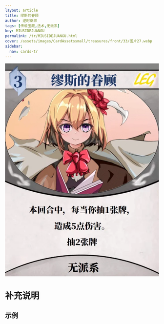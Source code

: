 ```yaml
---
layout: article
title: 缪斯的眷顾
author: 逆时巫师
tags: [传说宝藏,法术,无派系]
key: MIUSIDEJUANGU
permalink: /tr/MIUSIDEJUANGU.html
cover: /assets/images/CardAssetssmall/treasures/front/33/图片27.webp
sidebar:
  nav: cards-tr
---
```

![](/assets/images/CardAssets/treasures/front/33/图片27.webp)

# 补充说明



## 示例
> 